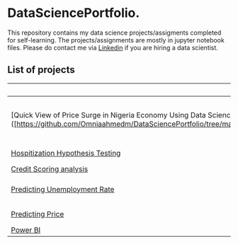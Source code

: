 # DataSciencePortfolio.

This repository contains my data science projects/assigments completed for self-learning. The projects/assignments are mostly in jupyter notebook files.
Please do contact me via [Linkedin](https://linkedin.com/in/omnia-elaeis) if you are hiring a data scientist.

## List of projects
|Project                                                                                                                                |Category                 |State                 |
|---------------------------------------------------------------------------------------------------------------------------------------|----------------------------|----------------------|
|[Quick View of Price Surge in Nigeria Economy Using Data Science ([https://github.com/Omniaahmedm/DataSciencePortfolio/tree/main/Quick%20View%20of%20Price%20Surge%20in%20Nigeria%20Economy%20Using%20Data%20Science])|Dashboard Deployment using Streamlit App|Hypothesis Testing|
|[Hospitization Hypothesis Testing](https://github.com/Omniaahmedm/DataSciencePortfolio./tree/main/Hospitization%20Hypothesis%20Testing)|Data Exploration|Hypothesis Testing|
|[Credit Scoring analysis](https://github.com/Omniaahmedm/DataSciencePortfolio./tree/main/Credit%20Scoring%20analysis)|  |Modeling|
|[Predicting Unemployment Rate](https://github.com/Omniaahmedm/DataSciencePortfolio./tree/main/Predicting%20Unemployment%20Rate)|  |Data Preprocessing and cleaning|
|[Predicting Price]()|Regression|Data Exploration|
|[Power BI]()| | |
